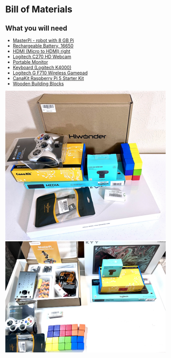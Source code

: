 # Bill of Materials

## What you will need

- [MasterPi - robot with 8 GB Pi ](https://www.amazon.com/HIWONDER-MasterPi-Mecanum-Raspberry-Beginners/dp/B0CP987F5Y)
- [Rechargeable Battery, 16650](https://www.amazon.com/dp/B0943LKVHW)
- [HDMI (Micro to HDMI) right](https://www.amazon.com/Twozoh-Adapter-Braided-90%C2%B0Degree-Support/dp/B09PYWKCWW)
- [Logitech C270 HD Webcam](https://www.amazon.com/Logitech-Desktop-Widescreen-Calling-Recording/dp/B004FHO5Y6)
- [Portable Monitor ](https://www.amazon.com/ARZOPA-Portable-Monitor-17-3-Inch/dp/B0CC4TQGTT)
- [Keyboard (Logitech K4000)](https://www.amazon.com/Logitech-920-003110-Touch-Keyboard-K400/dp/B005DVQZM8)
- [Logitech G F710 Wireless Gamepad](https://www.amazon.com/Logitech-Wireless-Nano-Receiver-Controller-Vibration/dp/B0041RR0TW)
- [CanaKit Raspberry Pi 5 Starter Kit](https://www.canakit.com/canakit-raspberry-pi-5-starter-kit-turbine-black.html?defpid=4884)
- [Wooden Building Blocks](https://www.amazon.com/dp/B0C777NTSX)


 <img src="https://github.com/stemoutreach/AutonomousEdgeRobotics/blob/main/zzimages/PackageWithGC.jpg" width="600" > 
 <img src="https://github.com/stemoutreach/AutonomousEdgeRobotics/blob/main/zzimages/RobotKit.jpg" width="600" > 
